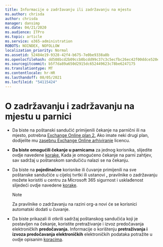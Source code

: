 ```yaml
---
title: Informacije o zadržavanju ili zadržavanju na mjestu
ms.author: chrisda
author: chrisda
manager: dansimp
ms.date: 04/21/2020
ms.audience: ITPro
ms.topic: article
ms.service: o365-administration
ROBOTS: NOINDEX, NOFOLLOW
localization_priority: Normal
ms.assetid: 52484e19-9328-42f4-b675-7e0be9338a8b
ms.openlocfilehash: dd508bcd2b09ccb0bcdd99c37c3c5ecfbc26ec42f00ddce520ef8e73e3aef436
ms.sourcegitcommit: b5f7da89a650d2915dc652449623c78be6247175
ms.translationtype: MT
ms.contentlocale: hr-HR
ms.lasthandoff: 08/05/2021
ms.locfileid: "54115424"
---
```

# <a name="about-litigation-holds-and-in-place-holds"></a>O zadržavanju i zadržavanju na mjestu u parnici

- Da biste na poštanski sandučić primijenili čekanje na parnični ili na mjesto, potrebna [Exchange Online plan 2.](https://docs.microsoft.com/office365/servicedescriptions/office-365-platform-service-description/office-365-plan-options) Ako imate neki drugi plan, dodijelite mu [zasebnu Exchange Online arhiviranje](https://docs.microsoft.com/office365/servicedescriptions/exchange-online-archiving-service-description/exchange-online-archiving-service-description) licencu. 
    
- **Da biste omogućili čekanje u parnicama** za jednog korisnika, slijedite ovdje navedene [korake.](https://docs.microsoft.com/microsoft-365/compliance/create-a-litigation-hold?view=o365-worldwide#place-a-mailbox-on-litigation-hold) Kada je omogućeno čekanje na parni zahtjev, sav sadržaj u poštanskom sandučiću nalazi se na čekanju.
    
- Da biste na **pojedinačne** korisnike ili čuvanje primijenili na sve poštanske sandučiće u cijeloj tvrtki ili ustanovi **,** pravilnike o zadržavanju možete koristiti u centru za Microsoft 365 sigurnost i usklađenost slijedeći ovdje navedene [korake](https://docs.microsoft.com/microsoft-365/compliance/retention-policies).
    
    > [!NOTE]
    > Za pravilnike o zadržavanju na razini org-a novi će se korisnici automatski dodati u čuvanje. 
  
- Da biste prikazali ili otkrili sadržaj poštanskog sandučića koji je postavljen na čekanje, koristite pretraživanje i izvoz predočavanja elektroničkih **predočavanja.** Informacije o korištenju **pretraživanja i izvoza predočavanja elektroničkih** elektroničkih podataka potražite u ovdje opisanim [koracima](https://docs.microsoft.com/microsoft-365/compliance/export-search-results).
    

